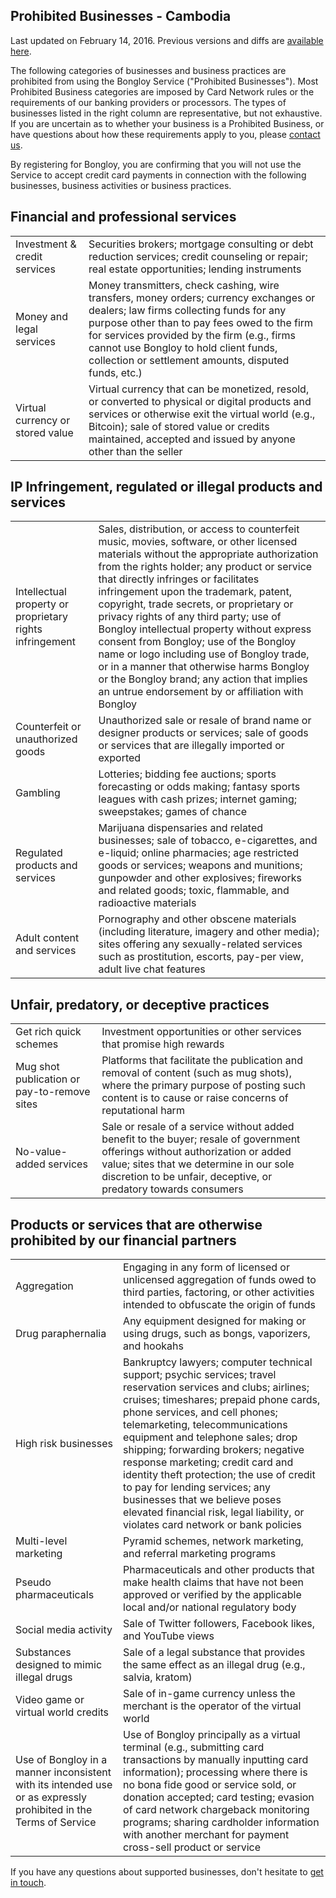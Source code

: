 ## Prohibited Businesses - Cambodia

Last updated on February 14, 2016. Previous versions and diffs are [available here](http://github.com/bongloy/bongloy-terms).

The following categories of businesses and business practices are prohibited from using the Bongloy Service ("Prohibited Businesses"). Most Prohibited Business categories are imposed by Card Network rules or the requirements of our banking providers or processors. The types of businesses listed in the right column are representative, but not exhaustive. If you are uncertain as to whether your business is a Prohibited Business, or have questions about how these requirements apply to you, please [contact us](mailto:contact@bongloy.com).

By registering for Bongloy, you are confirming that you will not use the Service to accept credit card payments in connection with the following businesses, business activities or business practices.

## Financial and professional services

|||
|---|---|
|Investment & credit services|Securities brokers; mortgage consulting or debt reduction services; credit counseling or repair; real estate opportunities; lending instruments|
|Money and legal services|Money transmitters, check cashing, wire transfers, money orders; currency exchanges or dealers; law firms collecting funds for any purpose other than to pay fees owed to the firm for services provided by the firm (e.g., firms cannot use Bongloy to hold client funds, collection or settlement amounts, disputed funds, etc.)|
|Virtual currency or stored value|Virtual currency that can be monetized, resold, or converted to physical or digital products and services or otherwise exit the virtual world (e.g., Bitcoin); sale of stored value or credits maintained, accepted and issued by anyone other than the seller|

## IP Infringement, regulated or illegal products and services

|||
|---|---|
|Intellectual property or proprietary rights infringement|Sales, distribution, or access to counterfeit music, movies, software, or other licensed materials without the appropriate authorization from the rights holder; any product or service that directly infringes or facilitates infringement upon the trademark, patent, copyright, trade secrets, or proprietary or privacy rights of any third party; use of Bongloy intellectual property without express consent from Bongloy; use of the Bongloy name or logo including use of Bongloy trade, or in a manner that otherwise harms Bongloy or the Bongloy brand; any action that implies an untrue endorsement by or affiliation with Bongloy|
|Counterfeit or unauthorized goods|Unauthorized sale or resale of brand name or designer products or services; sale of goods or services that are illegally imported or exported|
|Gambling|Lotteries; bidding fee auctions; sports forecasting or odds making; fantasy sports leagues with cash prizes; internet gaming; sweepstakes; games of chance|
|Regulated products and services|Marijuana dispensaries and related businesses; sale of tobacco, e-cigarettes, and e-liquid; online pharmacies; age restricted goods or services; weapons and munitions; gunpowder and other explosives; fireworks and related goods; toxic, flammable, and radioactive materials|
|Adult content and services|Pornography and other obscene materials (including literature, imagery and other media); sites offering any sexually-related services such as prostitution, escorts, pay-per view, adult live chat features|

## Unfair, predatory, or deceptive practices

|||
|---|---|
|Get rich quick schemes|Investment opportunities or other services that promise high rewards|
|Mug shot publication or pay-to-remove sites|Platforms that facilitate the publication and removal of content (such as mug shots), where the primary purpose of posting such content is to cause or raise concerns of reputational harm|
|No-value-added services|Sale or resale of a service without added benefit to the buyer; resale of government offerings without authorization or added value; sites that we determine in our sole discretion to be unfair, deceptive, or predatory towards consumers|


## Products or services that are otherwise prohibited by our financial partners

|||
|---|---|
|Aggregation|Engaging in any form of licensed or unlicensed aggregation of funds owed to third parties, factoring, or other activities intended to obfuscate the origin of funds|
|Drug paraphernalia|Any equipment designed for making or using drugs, such as bongs, vaporizers, and hookahs|
|High risk businesses|Bankruptcy lawyers; computer technical support; psychic services; travel reservation services and clubs; airlines; cruises; timeshares; prepaid phone cards, phone services, and cell phones; telemarketing, telecommunications equipment and telephone sales; drop shipping; forwarding brokers; negative response marketing; credit card and identity theft protection; the use of credit to pay for lending services; any businesses that we believe poses elevated financial risk, legal liability, or violates card network or bank policies|
|Multi-level marketing|Pyramid schemes, network marketing, and referral marketing programs|
|Pseudo pharmaceuticals|Pharmaceuticals and other products that make health claims that have not been approved or verified by the applicable local and/or national regulatory body|
|Social media activity|Sale of Twitter followers, Facebook likes, and YouTube views|
|Substances designed to mimic illegal drugs|Sale of a legal substance that provides the same effect as an illegal drug (e.g., salvia, kratom)|
|Video game or virtual world credits|Sale of in-game currency unless the merchant is the operator of the virtual world|
|Use of Bongloy in a manner inconsistent with its intended use or as expressly prohibited in the Terms of Service|Use of Bongloy principally as a virtual terminal (e.g., submitting card transactions by manually inputting card information); processing where there is no bona fide good or service sold, or donation accepted; card testing; evasion of card network chargeback monitoring programs; sharing cardholder information with another merchant for payment cross-sell product or service|

If you have any questions about supported businesses, don't hesitate to [get in touch](mailto:contact@bongloy.com).
